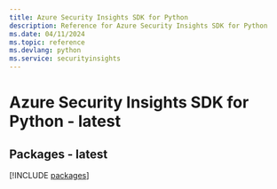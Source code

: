 ```yaml
---
title: Azure Security Insights SDK for Python
description: Reference for Azure Security Insights SDK for Python
ms.date: 04/11/2024
ms.topic: reference
ms.devlang: python
ms.service: securityinsights
---
```

# Azure Security Insights SDK for Python - latest
## Packages - latest
[!INCLUDE [packages](security-insights-index.md)]